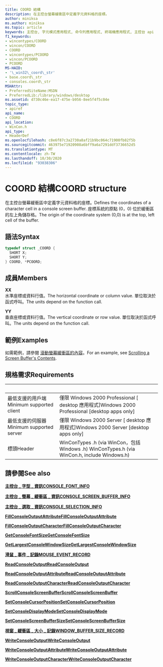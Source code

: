 ```yaml
---
title: COORD 結構
description: 在主控台螢幕緩衝區中定義字元資料格的座標。
author: miniksa
ms.author: miniksa
ms.topic: article
keywords: 主控台, 字元模式應用程式, 命令列應用程式, 終端機應用程式, 主控台 api
f1_keywords:
- wincontypes/COORD
- wincon/COORD
- COORD
- wincontypes/PCOORD
- wincon/PCOORD
- PCOORD
MS-HAID:
- '\_win32\_coord\_str'
- base.coord\_str
- consoles.coord\_str
MSHAttr:
- PreferredSiteName:MSDN
- PreferredLib:/library/windows/desktop
ms.assetid: d730c46e-ea17-475e-b956-8ee5f4f5c04e
topic_type:
- apiref
api_name:
- COORD
api_location:
- WinCon.h
api_type:
- HeaderDef
ms.openlocfilehash: c8e6f87c3a2730a8af21b9bc064c71900fb82f5b
ms.sourcegitcommit: 463975e71920908a6bff9a6a7291ddf3736652d5
ms.translationtype: MT
ms.contentlocale: zh-TW
ms.lasthandoff: 10/30/2020
ms.locfileid: "93038306"
---
```

# <a name="coord-structure"></a><span data-ttu-id="4031d-104">COORD 結構</span><span class="sxs-lookup"><span data-stu-id="4031d-104">COORD structure</span></span>

<span data-ttu-id="4031d-105">在主控台螢幕緩衝區中定義字元資料格的座標。</span><span class="sxs-lookup"><span data-stu-id="4031d-105">Defines the coordinates of a character cell in a console screen buffer.</span></span> <span data-ttu-id="4031d-106">座標系統的原點 (0，0) 位於緩衝區的左上角儲存格。</span><span class="sxs-lookup"><span data-stu-id="4031d-106">The origin of the coordinate system (0,0) is at the top, left cell of the buffer.</span></span>

## <a name="syntax"></a><span data-ttu-id="4031d-107">語法</span><span class="sxs-lookup"><span data-stu-id="4031d-107">Syntax</span></span>

```C
typedef struct _COORD {
  SHORT X;
  SHORT Y;
} COORD, *PCOORD;
```

## <a name="members"></a><span data-ttu-id="4031d-108">成員</span><span class="sxs-lookup"><span data-stu-id="4031d-108">Members</span></span>

<span data-ttu-id="4031d-109">**X**</span><span class="sxs-lookup"><span data-stu-id="4031d-109">**X**</span></span>  
<span data-ttu-id="4031d-110">水準座標或資料行值。</span><span class="sxs-lookup"><span data-stu-id="4031d-110">The horizontal coordinate or column value.</span></span> <span data-ttu-id="4031d-111">單位取決於函式呼叫。</span><span class="sxs-lookup"><span data-stu-id="4031d-111">The units depend on the function call.</span></span>

<span data-ttu-id="4031d-112">**Y**</span><span class="sxs-lookup"><span data-stu-id="4031d-112">**Y**</span></span>  
<span data-ttu-id="4031d-113">垂直座標或資料行值。</span><span class="sxs-lookup"><span data-stu-id="4031d-113">The vertical coordinate or row value.</span></span> <span data-ttu-id="4031d-114">單位取決於函式呼叫。</span><span class="sxs-lookup"><span data-stu-id="4031d-114">The units depend on the function call.</span></span>

## <a name="examples"></a><span data-ttu-id="4031d-115">範例</span><span class="sxs-lookup"><span data-stu-id="4031d-115">Examples</span></span>

<span data-ttu-id="4031d-116">如需範例，請參閱 [滾動螢幕緩衝區的內容](scrolling-a-screen-buffer-s-contents.md)。</span><span class="sxs-lookup"><span data-stu-id="4031d-116">For an example, see [Scrolling a Screen Buffer's Contents](scrolling-a-screen-buffer-s-contents.md).</span></span>

## <a name="requirements"></a><span data-ttu-id="4031d-117">規格需求</span><span class="sxs-lookup"><span data-stu-id="4031d-117">Requirements</span></span>

| &nbsp; | &nbsp; |
|-|-|
| <span data-ttu-id="4031d-118">最低支援的用戶端</span><span class="sxs-lookup"><span data-stu-id="4031d-118">Minimum supported client</span></span> | <span data-ttu-id="4031d-119">僅限 Windows 2000 Professional \[ desktop 應用程式\]</span><span class="sxs-lookup"><span data-stu-id="4031d-119">Windows 2000 Professional \[desktop apps only\]</span></span> |
| <span data-ttu-id="4031d-120">最低支援的伺服器</span><span class="sxs-lookup"><span data-stu-id="4031d-120">Minimum supported server</span></span> | <span data-ttu-id="4031d-121">僅限 Windows 2000 Server \[ desktop 應用程式\]</span><span class="sxs-lookup"><span data-stu-id="4031d-121">Windows 2000 Server \[desktop apps only\]</span></span> |
| <span data-ttu-id="4031d-122">標頭</span><span class="sxs-lookup"><span data-stu-id="4031d-122">Header</span></span> | <span data-ttu-id="4031d-123">WinConTypes .h (via WinCon，包括 Windows .h) </span><span class="sxs-lookup"><span data-stu-id="4031d-123">WinConTypes.h (via WinCon.h, include Windows.h)</span></span> |

## <a name="see-also"></a><span data-ttu-id="4031d-124">請參閱</span><span class="sxs-lookup"><span data-stu-id="4031d-124">See also</span></span>

[<span data-ttu-id="4031d-125">**主控台 \_ 字型 \_ 資訊**</span><span class="sxs-lookup"><span data-stu-id="4031d-125">**CONSOLE\_FONT\_INFO**</span></span>](console-font-info-str.md)

[<span data-ttu-id="4031d-126">**主控台 \_ 螢幕 \_ 緩衝區 \_ 資訊**</span><span class="sxs-lookup"><span data-stu-id="4031d-126">**CONSOLE\_SCREEN\_BUFFER\_INFO**</span></span>](console-screen-buffer-info-str.md)

[<span data-ttu-id="4031d-127">**主控台 \_ 選取 \_ 資訊**</span><span class="sxs-lookup"><span data-stu-id="4031d-127">**CONSOLE\_SELECTION\_INFO**</span></span>](console-selection-info-str.md)

[<span data-ttu-id="4031d-128">**FillConsoleOutputAttribute**</span><span class="sxs-lookup"><span data-stu-id="4031d-128">**FillConsoleOutputAttribute**</span></span>](fillconsoleoutputattribute.md)

[<span data-ttu-id="4031d-129">**FillConsoleOutputCharacter**</span><span class="sxs-lookup"><span data-stu-id="4031d-129">**FillConsoleOutputCharacter**</span></span>](fillconsoleoutputcharacter.md)

[<span data-ttu-id="4031d-130">**GetConsoleFontSize**</span><span class="sxs-lookup"><span data-stu-id="4031d-130">**GetConsoleFontSize**</span></span>](getconsolefontsize.md)

[<span data-ttu-id="4031d-131">**GetLargestConsoleWindowSize**</span><span class="sxs-lookup"><span data-stu-id="4031d-131">**GetLargestConsoleWindowSize**</span></span>](getlargestconsolewindowsize.md)

[<span data-ttu-id="4031d-132">**滑鼠 \_ 事件 \_ 記錄**</span><span class="sxs-lookup"><span data-stu-id="4031d-132">**MOUSE\_EVENT\_RECORD**</span></span>](mouse-event-record-str.md)

[<span data-ttu-id="4031d-133">**ReadConsoleOutput**</span><span class="sxs-lookup"><span data-stu-id="4031d-133">**ReadConsoleOutput**</span></span>](readconsoleoutput.md)

[<span data-ttu-id="4031d-134">**ReadConsoleOutputAttribute**</span><span class="sxs-lookup"><span data-stu-id="4031d-134">**ReadConsoleOutputAttribute**</span></span>](readconsoleoutputattribute.md)

[<span data-ttu-id="4031d-135">**ReadConsoleOutputCharacter**</span><span class="sxs-lookup"><span data-stu-id="4031d-135">**ReadConsoleOutputCharacter**</span></span>](readconsoleoutputcharacter.md)

[<span data-ttu-id="4031d-136">**ScrollConsoleScreenBuffer**</span><span class="sxs-lookup"><span data-stu-id="4031d-136">**ScrollConsoleScreenBuffer**</span></span>](scrollconsolescreenbuffer.md)

[<span data-ttu-id="4031d-137">**SetConsoleCursorPosition**</span><span class="sxs-lookup"><span data-stu-id="4031d-137">**SetConsoleCursorPosition**</span></span>](setconsolecursorposition.md)

[<span data-ttu-id="4031d-138">**SetConsoleDisplayMode**</span><span class="sxs-lookup"><span data-stu-id="4031d-138">**SetConsoleDisplayMode**</span></span>](setconsoledisplaymode.md)

[<span data-ttu-id="4031d-139">**SetConsoleScreenBufferSize**</span><span class="sxs-lookup"><span data-stu-id="4031d-139">**SetConsoleScreenBufferSize**</span></span>](setconsolescreenbuffersize.md)

[<span data-ttu-id="4031d-140">**視窗 \_ 緩衝區 \_ 大小 \_ 記錄**</span><span class="sxs-lookup"><span data-stu-id="4031d-140">**WINDOW\_BUFFER\_SIZE\_RECORD**</span></span>](window-buffer-size-record-str.md)

[<span data-ttu-id="4031d-141">**WriteConsoleOutput**</span><span class="sxs-lookup"><span data-stu-id="4031d-141">**WriteConsoleOutput**</span></span>](writeconsoleoutput.md)

[<span data-ttu-id="4031d-142">**WriteConsoleOutputAttribute**</span><span class="sxs-lookup"><span data-stu-id="4031d-142">**WriteConsoleOutputAttribute**</span></span>](writeconsoleoutputattribute.md)

[<span data-ttu-id="4031d-143">**WriteConsoleOutputCharacter**</span><span class="sxs-lookup"><span data-stu-id="4031d-143">**WriteConsoleOutputCharacter**</span></span>](writeconsoleoutputcharacter.md)
